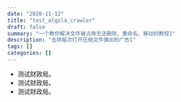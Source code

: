 ```yaml
---
date: "2020-11-12"
title: "test_algola_crawler"
draft: false
summary: "一个教你解决文件被占用无法删除、重命名、移动的教程1"
description: "去除每次打开压缩文件弹出的广告1"
tags: []
categories: []
---
```

- 测试财政局。
- 测试财政局。
- 测试财政局。